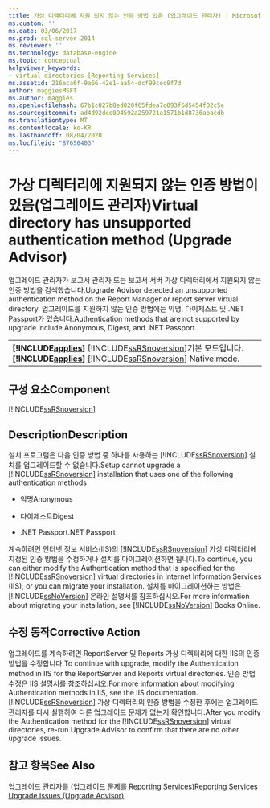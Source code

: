 ```yaml
---
title: 가상 디렉터리에 지원 되지 않는 인증 방법 있음 (업그레이드 관리자) | Microsoft Docs
ms.custom: ''
ms.date: 03/06/2017
ms.prod: sql-server-2014
ms.reviewer: ''
ms.technology: database-engine
ms.topic: conceptual
helpviewer_keywords:
- virtual directories [Reporting Services]
ms.assetid: 216eca6f-9a66-42e1-aa54-dcf99cec9f7d
author: maggiesMSFT
ms.author: maggies
ms.openlocfilehash: 67b1c027b8ed020f65fdea7c093f6d5454f02c5e
ms.sourcegitcommit: ad4d92dce894592a259721a1571b1d8736abacdb
ms.translationtype: MT
ms.contentlocale: ko-KR
ms.lasthandoff: 08/04/2020
ms.locfileid: "87650403"
---
```

# <a name="virtual-directory-has-unsupported-authentication-method-upgrade-advisor"></a><span data-ttu-id="ade44-102">가상 디렉터리에 지원되지 않는 인증 방법이 있음(업그레이드 관리자)</span><span class="sxs-lookup"><span data-stu-id="ade44-102">Virtual directory has unsupported authentication method (Upgrade Advisor)</span></span>
  <span data-ttu-id="ade44-103">업그레이드 관리자가 보고서 관리자 또는 보고서 서버 가상 디렉터리에서 지원되지 않는 인증 방법을 검색했습니다.</span><span class="sxs-lookup"><span data-stu-id="ade44-103">Upgrade Advisor detected an unsupported authentication method on the Report Manager or report server virtual directory.</span></span> <span data-ttu-id="ade44-104">업그레이드를 지원하지 않는 인증 방법에는 익명, 다이제스트 및 .NET Passport가 있습니다.</span><span class="sxs-lookup"><span data-stu-id="ade44-104">Authentication methods that are not supported by upgrade include Anonymous, Digest, and .NET Passport.</span></span>  
  
||  
|-|  
|<span data-ttu-id="ade44-105">**[!INCLUDE[applies](../../includes/applies-md.md)]**  [!INCLUDE[ssRSnoversion](../../includes/ssrsnoversion-md.md)]기본 모드입니다.</span><span class="sxs-lookup"><span data-stu-id="ade44-105">**[!INCLUDE[applies](../../includes/applies-md.md)]**  [!INCLUDE[ssRSnoversion](../../includes/ssrsnoversion-md.md)] Native mode.</span></span>|  
  
## <a name="component"></a><span data-ttu-id="ade44-106">구성 요소</span><span class="sxs-lookup"><span data-stu-id="ade44-106">Component</span></span>  
 [!INCLUDE[ssRSnoversion](../../includes/ssrsnoversion-md.md)]  
  
## <a name="description"></a><span data-ttu-id="ade44-107">Description</span><span class="sxs-lookup"><span data-stu-id="ade44-107">Description</span></span>  
 <span data-ttu-id="ade44-108">설치 프로그램은 다음 인증 방법 중 하나를 사용하는 [!INCLUDE[ssRSnoversion](../../includes/ssrsnoversion-md.md)] 설치를 업그레이드할 수 없습니다.</span><span class="sxs-lookup"><span data-stu-id="ade44-108">Setup cannot upgrade a [!INCLUDE[ssRSnoversion](../../includes/ssrsnoversion-md.md)] installation that uses one of the following authentication methods</span></span>  
  
-   <span data-ttu-id="ade44-109">익명</span><span class="sxs-lookup"><span data-stu-id="ade44-109">Anonymous</span></span>  
  
-   <span data-ttu-id="ade44-110">다이제스트</span><span class="sxs-lookup"><span data-stu-id="ade44-110">Digest</span></span>  
  
-   <span data-ttu-id="ade44-111">.NET Passport</span><span class="sxs-lookup"><span data-stu-id="ade44-111">.NET Passport</span></span>  
  
 <span data-ttu-id="ade44-112">계속하려면 인터넷 정보 서비스(IIS)의 [!INCLUDE[ssRSnoversion](../../includes/ssrsnoversion-md.md)] 가상 디렉터리에 지정된 인증 방법을 수정하거나 설치를 마이그레이션하면 됩니다.</span><span class="sxs-lookup"><span data-stu-id="ade44-112">To continue, you can either modify the Authentication method that is specified for the [!INCLUDE[ssRSnoversion](../../includes/ssrsnoversion-md.md)] virtual directories in Internet Information Services (IIS), or you can migrate your installation.</span></span> <span data-ttu-id="ade44-113">설치를 마이그레이션하는 방법은 [!INCLUDE[ssNoVersion](../../includes/ssnoversion-md.md)] 온라인 설명서를 참조하십시오.</span><span class="sxs-lookup"><span data-stu-id="ade44-113">For more information about migrating your installation, see [!INCLUDE[ssNoVersion](../../includes/ssnoversion-md.md)] Books Online.</span></span>  
  
## <a name="corrective-action"></a><span data-ttu-id="ade44-114">수정 동작</span><span class="sxs-lookup"><span data-stu-id="ade44-114">Corrective Action</span></span>  
 <span data-ttu-id="ade44-115">업그레이드를 계속하려면 ReportServer 및 Reports 가상 디렉터리에 대한 IIS의 인증 방법을 수정합니다.</span><span class="sxs-lookup"><span data-stu-id="ade44-115">To continue with upgrade, modify the Authentication method in IIS for the ReportServer and Reports virtual directories.</span></span> <span data-ttu-id="ade44-116">인증 방법 수정은 IIS 설명서를 참조하십시오.</span><span class="sxs-lookup"><span data-stu-id="ade44-116">For more information about modifying Authentication methods in IIS, see the IIS documentation.</span></span> <span data-ttu-id="ade44-117">[!INCLUDE[ssRSnoversion](../../includes/ssrsnoversion-md.md)] 가상 디렉터리의 인증 방법을 수정한 후에는 업그레이드 관리자를 다시 실행하여 다른 업그레이드 문제가 없는지 확인합니다.</span><span class="sxs-lookup"><span data-stu-id="ade44-117">After you modify the Authentication method for the [!INCLUDE[ssRSnoversion](../../includes/ssrsnoversion-md.md)] virtual directories, re-run Upgrade Advisor to confirm that there are no other upgrade issues.</span></span>  
  
## <a name="see-also"></a><span data-ttu-id="ade44-118">참고 항목</span><span class="sxs-lookup"><span data-stu-id="ade44-118">See Also</span></span>  
 [<span data-ttu-id="ade44-119">업그레이드 관리자를 &#40;업그레이드 문제를 Reporting Services&#41;</span><span class="sxs-lookup"><span data-stu-id="ade44-119">Reporting Services Upgrade Issues &#40;Upgrade Advisor&#41;</span></span>](../../../2014/sql-server/install/reporting-services-upgrade-issues-upgrade-advisor.md)  
  
  
